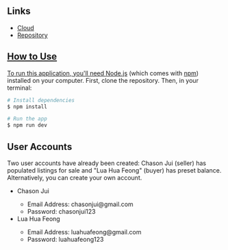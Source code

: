 ## Links
<ul>
  <li>
    <a href="">Cloud
  </li>
  <li>
    <a href="https://github.com/shdx53/PropertyHub">Repository
  </li>
</ul>

## How to Use
To run this application, you'll need [Node.js](https://nodejs.org/en/download/) (which comes with [npm](http://npmjs.com)) installed on your computer. First, clone the repository. Then, in your terminal:

```bash
# Install dependencies
$ npm install

# Run the app
$ npm run dev
```
## User Accounts
Two user accounts have already been created: Chason Jui (seller) has populated listings for sale and "Lua Hua Feong" (buyer) has preset balance. Alternatively, you can create your own account.

<ul>
  <li>Chason Jui</li>
  <ul>
    <li>Email Address: chasonjui@gmail.com</li>
    <li>Password: chasonjui123</li>
  </ul>
  <li>Lua Hua Feong</li>
  <ul>
    <li>Email Address: luahuafeong@gmail.com</li>
    <li>Password: luahuafeong123</li>
  </ul>
</ul>